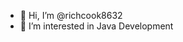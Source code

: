 - 👋 Hi, I’m @richcook8632
- 👀 I’m interested in Java Development


<!---
richcook8632/richcook8632 is a ✨ special ✨ repository because its `README.md` (this file) appears on your GitHub profile.
You can click the Preview link to take a look at your changes.
--->
